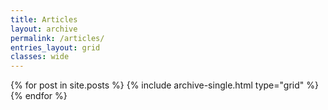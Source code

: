 ```yaml
---
title: Articles
layout: archive
permalink: /articles/
entries_layout: grid
classes: wide
---
```


<div class="grid__wrapper">
  {% for post in site.posts %}
    {% include archive-single.html type="grid" %}
  {% endfor %}
</div>